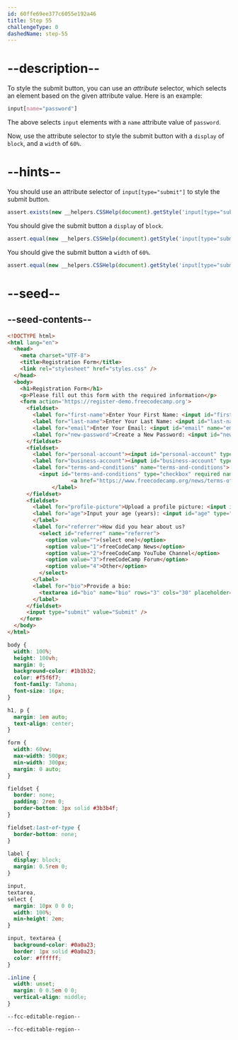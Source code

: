 ```yaml
---
id: 60ffe69ee377c6055e192a46
title: Step 55
challengeType: 0
dashedName: step-55
---
```


# --description--

To style the submit button, you can use an _attribute_ selector, which selects an element based on the given attribute value. Here is an example:

```css
input[name="password"]
```

The above selects `input` elements with a `name` attribute value of `password`.

Now, use the attribute selector to style the submit button with a `display` of `block`, and a `width` of `60%`.

# --hints--

You should use an attribute selector of `input[type="submit"]` to style the submit button.

```js
assert.exists(new __helpers.CSSHelp(document).getStyle('input[type="submit"]'));
```

You should give the submit button a `display` of `block`.

```js
assert.equal(new __helpers.CSSHelp(document).getStyle('input[type="submit"]')?.display, 'block');
```

You should give the submit button a `width` of `60%`.

```js
assert.equal(new __helpers.CSSHelp(document).getStyle('input[type="submit"]')?.width, '60%');
```

# --seed--

## --seed-contents--

```html
<!DOCTYPE html>
<html lang="en">
  <head>
    <meta charset="UTF-8">
    <title>Registration Form</title>
    <link rel="stylesheet" href="styles.css" />
  </head>
  <body>
    <h1>Registration Form</h1>
    <p>Please fill out this form with the required information</p>
    <form action='https://register-demo.freecodecamp.org'>
      <fieldset>
        <label for="first-name">Enter Your First Name: <input id="first-name" name="first-name" type="text" required /></label>
        <label for="last-name">Enter Your Last Name: <input id="last-name" name="last-name" type="text" required /></label>
        <label for="email">Enter Your Email: <input id="email" name="email" type="email" required /></label>
        <label for="new-password">Create a New Password: <input id="new-password" name="new-password" type="password" pattern="[a-z0-5]{8,}" required /></label>
      </fieldset>
      <fieldset>
        <label for="personal-account"><input id="personal-account" type="radio" name="account-type" class="inline" /> Personal Account</label>
        <label for="business-account"><input id="business-account" type="radio" name="account-type" class="inline" /> Business Account</label>
        <label for="terms-and-conditions" name="terms-and-conditions">
          <input id="terms-and-conditions" type="checkbox" required name="terms-and-conditions" class="inline" /> I accept the
				    <a href="https://www.freecodecamp.org/news/terms-of-service/">terms and conditions</a>
			  </label>
      </fieldset>
      <fieldset>
        <label for="profile-picture">Upload a profile picture: <input id="profile-picture" type="file" name="file" /></label>
        <label for="age">Input your age (years): <input id="age" type="number" name="age" min="13" max="120" />
        </label>
        <label for="referrer">How did you hear about us?
          <select id="referrer" name="referrer">
            <option value="">(select one)</option>
            <option value="1">freeCodeCamp News</option>
            <option value="2">freeCodeCamp YouTube Channel</option>
            <option value="3">freeCodeCamp Forum</option>
            <option value="4">Other</option>
          </select>
        </label>
        <label for="bio">Provide a bio:
          <textarea id="bio" name="bio" rows="3" cols="30" placeholder="I like coding on the beach..."></textarea>
        </label>
      </fieldset>
      <input type="submit" value="Submit" />
    </form>
  </body>
</html>
```

```css
body {
  width: 100%;
  height: 100vh;
  margin: 0;
  background-color: #1b1b32;
  color: #f5f6f7;
  font-family: Tahoma;
  font-size: 16px;
}

h1, p {
  margin: 1em auto;
  text-align: center;
}

form {
  width: 60vw;
  max-width: 500px;
  min-width: 300px;
  margin: 0 auto;
}

fieldset {
  border: none;
  padding: 2rem 0;
  border-bottom: 3px solid #3b3b4f;
}

fieldset:last-of-type {
  border-bottom: none;
}

label {
  display: block;
  margin: 0.5rem 0;
}

input,
textarea,
select {
  margin: 10px 0 0 0;
  width: 100%;
  min-height: 2em;
}

input, textarea {
  background-color: #0a0a23;
  border: 1px solid #0a0a23;
  color: #ffffff;
}

.inline {
  width: unset;
  margin: 0 0.5em 0 0;
  vertical-align: middle;
}

--fcc-editable-region--

--fcc-editable-region--

```
